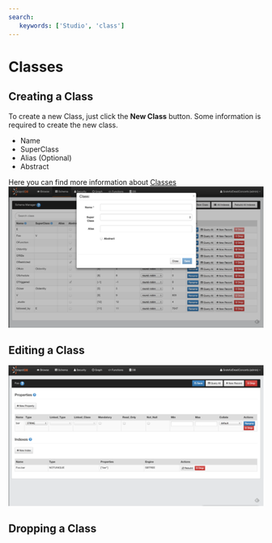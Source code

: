 ```yaml
---
search:
   keywords: ['Studio', 'class']
---
```


# Classes

## Creating a Class

To create a new Class, just click the **New Class** button.
Some information is required to create the new class.

* Name
* SuperClass
* Alias (Optional)
* Abstract 

Here you can find more information about [Classes](../general/Schema.md#class)
![newClass](../images/newClass.png)


## Editing a Class

![Class](../images/class.png)


## Dropping a Class